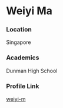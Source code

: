 # Weiyi Ma

### Location

Singapore

### Academics

Dunman High School

### Profile Link

[weiyi-m](https://github.com/weiyi-m)
